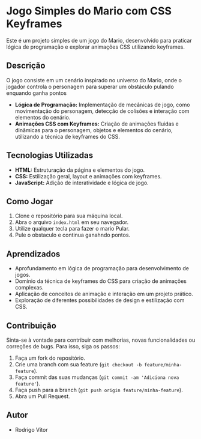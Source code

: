 # Jogo Simples do Mario com CSS Keyframes

Este é um projeto simples de um jogo do Mario, desenvolvido para praticar lógica de programação e explorar animações CSS utilizando keyframes.

## Descrição

O jogo consiste em um cenário inspirado no universo do Mario, onde o jogador controla o personagem para superar um obstáculo pulando enquando ganha pontos

- **Lógica de Programação:** Implementação de mecânicas de jogo, como movimentação do personagem, detecção de colisões e interação com elementos do cenário.
- **Animações CSS com Keyframes:** Criação de animações fluidas e dinâmicas para o personagem, objetos e elementos do cenário, utilizando a técnica de keyframes do CSS.

## Tecnologias Utilizadas

- **HTML:** Estruturação da página e elementos do jogo.
- **CSS:** Estilização geral, layout e animações com keyframes.
- **JavaScript:** Adição de interatividade e lógica de jogo.

## Como Jogar

1.  Clone o repositório para sua máquina local.
2.  Abra o arquivo `index.html` em seu navegador.
3.  Utilize qualquer tecla para fazer o mario Pular.
4.  Pule o obstaculo e continua ganahndo pontos.

## Aprendizados

- Aprofundamento em lógica de programação para desenvolvimento de jogos.
- Domínio da técnica de keyframes do CSS para criação de animações complexas.
- Aplicação de conceitos de animação e interação em um projeto prático.
- Exploração de diferentes possibilidades de design e estilização com CSS.

## Contribuição

Sinta-se à vontade para contribuir com melhorias, novas funcionalidades ou correções de bugs. Para isso, siga os passos:

1.  Faça um fork do repositório.
2.  Crie uma branch com sua feature (`git checkout -b feature/minha-feature`).
3.  Faça commit das suas mudanças (`git commit -am 'Adiciona nova feature'`).
4.  Faça push para a branch (`git push origin feature/minha-feature`).
5.  Abra um Pull Request.

## Autor

- Rodrigo Vitor
